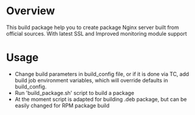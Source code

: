 # Overview

This build package help you to create package Nginx server built from official sources. With latest SSL and Improved monitoring module support

# Usage

- Change build parameters in build_config file, or if it is done via TC, add build job
environment variables, which will override defaults in build_config.
- Run 'build_package.sh' script to build a package
- At the moment script is adapted for building .deb package, but can be easily changed for RPM package build
